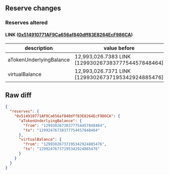 ## Reserve changes

### Reserves altered

#### LINK ([0x514910771AF9Ca656af840dff83E8264EcF986CA](https://etherscan.io/address/0x514910771AF9Ca656af840dff83E8264EcF986CA))

| description | value before | value after |
| --- | --- | --- |
| aTokenUnderlyingBalance | 12,993,026.7383 LINK [12993026738377754457848464] | 12,992,476.7383 LINK [12992476738377754457848464] |
| virtualBalance | 12,993,026.7371 LINK [12993026737195342924885476] | 12,992,476.7371 LINK [12992476737195342924885476] |


## Raw diff

```json
{
  "reserves": {
    "0x514910771AF9Ca656af840dff83E8264EcF986CA": {
      "aTokenUnderlyingBalance": {
        "from": "12993026738377754457848464",
        "to": "12992476738377754457848464"
      },
      "virtualBalance": {
        "from": "12993026737195342924885476",
        "to": "12992476737195342924885476"
      }
    }
  }
}
```
